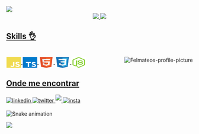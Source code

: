 <img src="https://capsule-render.vercel.app/api?type=waving&color=cc0000&height=270&section=header&fontAlignY=35&text=mazzaro1&desc=JavaScript,%20TypeScript,%20React,%20React-Native%20e%20C%20Sharp&fontSize=90&fontColor=0d1117&fontColor=0d1117" />


<div align="center">
  <a href="https://beacons.ai/mazzaro1">
  <img height="180em" src="https://github-readme-stats.vercel.app/api?username=mazzaro1&show_icons=true&theme=github_dark&hide_border&include_all_commits=true&count_private=true"/>
  <img height="180em" src="https://github-readme-stats.vercel.app/api/top-langs/?username=mazzaro1&layout=compact&langs_count=16&theme=github_dark&hide_border"/>
</div>  
  
  ## <b>Skills 👌</b> 
  <div style="display: inline_block"><br>
  <img align="center" alt="JavaScript" height="30" width="40" src="https://raw.githubusercontent.com/devicons/devicon/master/icons/javascript/javascript-plain.svg">
  <img align="center" alt="TypeScript" height="30" width="40" src="https://raw.githubusercontent.com/devicons/devicon/master/icons/typescript/typescript-plain.svg">
  <img align="center" alt="HTML5" height="30" width="40" src="https://raw.githubusercontent.com/devicons/devicon/master/icons/html5/html5-original.svg">
  <img align="center" alt="CSS3" height="30" width="40" src="https://raw.githubusercontent.com/devicons/devicon/master/icons/css3/css3-original.svg">
  <img align="center" alt="Node.js" height="30" width="40" src="https://raw.githubusercontent.com/devicons/devicon/master/icons/nodejs/nodejs-original.svg">
  <img align="right" alt="Felmateos-profile-picture" height="150" src="https://i.pinimg.com/originals/a7/f4/e2/a7f4e28cf5cbd24a8130d4d970c8174e.gif">
</div> 
    
    
    
  ## <b>Onde me encontrar </b>
    
  <div float="left">
  <a href="https://www.linkedin.com/in/luiz-gustavo-da-cunha-3a9b60187/">
<img src="https://img.shields.io/badge/linkedin-%2300acee.svg?color=405DE6&style=for-the-badge&logo=linkedin&logoColor=white" alt=linkedin style="margin-bottom: 5px;"/>
</a>
  <a href="[https://twitter.com/felmateos](https://twitter.com/mazzaro_gustavo)">
<img src="https://img.shields.io/badge/twitter-%2300acee.svg?color=1DA1F2&style=for-the-badge&logo=twitter&logoColor=white" alt=twitter style="margin-bottom: 5px;"/>
</a>
  <a href="mailto:gustamazzaro@gmail.com">
<img src="https://img.shields.io/badge/gmail-%23EA4335.svg?style=for-the-badge&logo=gmail&logoColor=white" t=mail style="margin-bottom: 5px;" />
</a>
    <a href="https://www.instagram.com/mazzaro1/">
<img src="https://img.shields.io/badge/Instagram-E4405F?style=for-the-badge&logo=instagram&logoColor=white" alt=insta style="margin-bottom: 5px;" />
</a>
        
</div>
  
![Snake animation](https://github.com/danielbped/mazzaro1/blob/output/github-contribution-grid-snake.svg)

  <img src="https://capsule-render.vercel.app/api?type=waving&color=cc0000&height=200&section=footer" />
